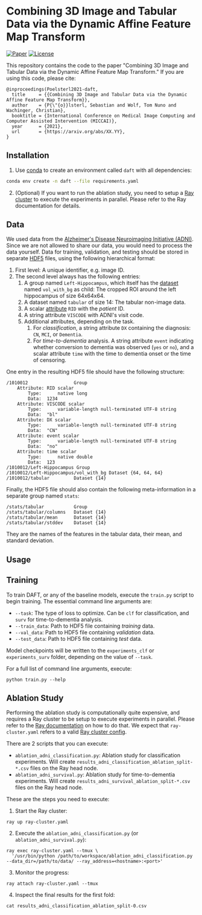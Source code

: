 # Combining 3D Image and Tabular Data via the Dynamic Affine Feature Map Transform

[![Paper](https://img.shields.io/badge/arXiv-XX.YY-b31b1b)](https://arxiv.org/abs/XX.YY)
[![License](https://img.shields.io/badge/license-GPLv3-blue.svg)](LICENSE)

This repository contains the code to the paper "Combining 3D Image and Tabular Data via the Dynamic Affine Feature Map Transform."
If you are using this code, please cite:

```
@inproceedings(Poelsterl2021-daft,
  title     = {{Combining 3D Image and Tabular Data via the Dynamic Affine Feature Map Transform}},
  author    = {P{\"{o}}lsterl, Sebastian and Wolf, Tom Nuno and Wachinger, Christian},
  booktitle = {International Conference on Medical Image Computing and Computer Assisted Intervention (MICCAI)},
  year      = {2021},
  url       = {https://arxiv.org/abs/XX.YY},
}
```

## Installation

1. Use [conda](https://conda.io/miniconda.html) to create an environment called `daft` with all dependencies:

```bash
conda env create -n daft --file requirements.yaml
```

2. (Optional) If you want to run the ablation study, you need to setup a
[Ray cluster](https://docs.ray.io/en/releases-1.1.0/cluster/index.html) to execute the
experiments in parallel. Please refer to the Ray documentation for details.

## Data

We used data from the [Alzheimer's Disease Neuroimaging Initiative (ADNI)](http://adni.loni.usc.edu/).
Since we are not allowed to share our data, you would need to process the data yourself.
Data for training, validation, and testing should be stored in separate
[HDF5](https://en.wikipedia.org/wiki/Hierarchical_Data_Format) files,
using the following hierarchical format:

1. First level: A unique identifier, e.g. image ID.
2. The second level always has the following entries:
    1. A group named `Left-Hippocampus`, which itself has the
       [dataset](https://docs.h5py.org/en/stable/high/dataset.html) named `vol_with_bg` as child:
       The cropped ROI around the left hippocampus of size 64x64x64.
    2. A dataset named `tabular` of size 14:
       The tabular non-image data.
    3. A scalar [attribute](https://docs.h5py.org/en/stable/high/attr.html) `RID` with the *patient* ID.
    4. A string attribute `VISCODE` with ADNI's visit code.
    5. Additional attributes, depending on the task.
        1. For *classification*, a string attribute `DX` containing the diagnosis:
           `CN`, `MCI`, or `Dementia`.
        2. For *time-to-dementia* analysis.
           A string attribute `event` indicating whether conversion to dementia
           was observed (`yes` or `no`), and a scalar attribute `time` with
           the time to dementia onset or the time of censoring.

One entry in the resulting HDF5 file should have the following structure:
```
/1010012                 Group
    Attribute: RID scalar
        Type:      native long
        Data:  1234
    Attribute: VISCODE scalar
        Type:      variable-length null-terminated UTF-8 string
        Data:  "bl"
    Attribute: DX scalar
        Type:      variable-length null-terminated UTF-8 string
        Data:  "CN"
    Attribute: event scalar
        Type:      variable-length null-terminated UTF-8 string
        Data:  "no"
    Attribute: time scalar
        Type:      native double
        Data:  123
/1010012/Left-Hippocampus Group
/1010012/Left-Hippocampus/vol_with_bg Dataset {64, 64, 64}
/1010012/tabular         Dataset {14}
```

Finally, the HDF5 file should also contain the following meta-information
in a separate group named `stats`:

```
/stats/tabular           Group
/stats/tabular/columns   Dataset {14}
/stats/tabular/mean      Dataset {14}
/stats/tabular/stddev    Dataset {14}
```

They are the names of the features in the tabular data,
their mean, and standard deviation.


## Usage

## Training

To train DAFT, or any of the baseline models, execute the `train.py` script to begin training.
The essential command line arguments are:

  - `--task`: The type of loss to optimize. Can be `clf` for classification, and `surv` for time-to-dementia analysis.
  - `--train_data`: Path to HDF5 file containing *training* data.
  - `--val_data`: Path to HDF5 file containing *validation* data.
  - `--test_data`: Path to HDF5 file containing *test* data.

Model checkpoints will be written to the `experiments_clf` or `experiments_surv` folder,
depending on the value of `--task`.

For a full list of command line arguments, execute:
```
python train.py --help
```

## Ablation Study

Performing the ablation study
is computationally quite expensive, and requires a Ray cluster to be setup
to execute experiments in parallel.
Please refer to the [Ray documentation](https://docs.ray.io/en/releases-1.1.0/cluster/index.html)
on how to do that.
We expect that `ray-cluster.yaml` refers to a valid
[Ray cluster config](https://docs.ray.io/en/releases-1.1.0/cluster/cloud.html).

There are 2 scripts that you can execute:
  - `ablation_adni_classification.py`: Ablation study for classification experiments.
    Will create `results_adni_classification_ablation_split-*.csv` files on the Ray head node.
  - `ablation_adni_survival.py`: Ablation study for time-to-dementia experiments.
    Will create `results_adni_survival_ablation_split-*.csv` files on the Ray head node.

These are the steps you need to execute:

1. Start the Ray cluster:
```
ray up ray-cluster.yaml
```

2. Execute the `ablation_adni_classification.py` (or `ablation_adni_survival.py`):
```
ray exec ray-cluster.yaml --tmux \
  '/usr/bin/python /path/to/workspace/ablation_adni_classification.py --data_dir=/path/to/data/ --ray_address=<hostname>:<port>'
```

3. Monitor the progress:
```
ray attach ray-cluster.yaml --tmux
```

4. Inspect the final results for the first fold:
```
cat results_adni_classification_ablation_split-0.csv
```
